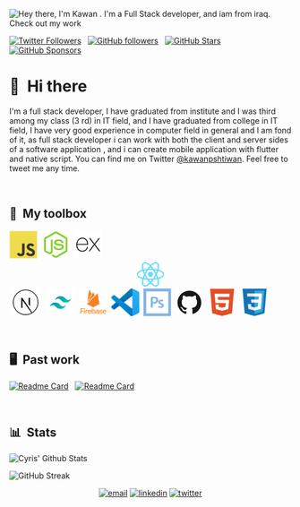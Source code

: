 ![Hey there, I'm Kawan . I'm a Full Stack developer, and iam from iraq. Check out my work](https://github.com/kawan97/kawan97/raw/master/header.gif)

[![Twitter Followers](https://img.shields.io/twitter/follow/kawanpshtiwan?color=0E7FC0&logo=twitter&style=for-the-badge&label=Twitter)](https://twitter.com/kawanpshtiwan) &nbsp; [![GitHub followers](https://img.shields.io/github/followers/kawan97?logo=GitHub&style=for-the-badge)](https://github.com/kawan97) &nbsp; [![GitHub Stars](https://img.shields.io/github/stars/kawan97?logo=github&style=for-the-badge)](https://github.com/kawan97) &nbsp; [![GitHub Sponsors](https://img.shields.io/github/sponsors/kawan97?color=BF4B8A&logo=githubsponsors&style=for-the-badge&label=Sponsor%20on%20Github)](https://github.com/sponsors/kawan97)

# 👋 &nbsp;Hi there

I'm a full stack developer, I have graduated from institute and I was third among my class (3
rd) in IT field, and I have graduated from  college in IT field, I have
 very good experience in computer field in general and I am fond of it, as full stack developer i can work with both the client and server sides of a software application , and i can create mobile application with flutter and native script. You can find me on Twitter [@kawanpshtiwan](https://twitter.com/kawanpshtiwan). Feel free to tweet me any time.

&nbsp;



## 🧰 &nbsp;My toolbox

<img  src="https://raw.githubusercontent.com/devicons/devicon/1119b9f84c0290e0f0b38982099a2bd027a48bf1/icons/javascript/javascript-original.svg" alt="JavaScript" width="50" height="50"/> &nbsp;<img  src="https://raw.githubusercontent.com/devicons/devicon/1119b9f84c0290e0f0b38982099a2bd027a48bf1/icons/nodejs/nodejs-plain.svg" alt="NodeJS" width="50" height="50"/> &nbsp;<img  src="https://github.com/kawan97/kawan97/raw/master/assets/ExpressJS.png" alt="ExpressJS"/> &nbsp; <img  src="https://raw.githubusercontent.com/devicons/devicon/1119b9f84c0290e0f0b38982099a2bd027a48bf1/icons/react/react-original.svg" alt="ReactJS" width="50" height="50" style="margin:0 auto; display:block;"/> &nbsp;<img  src="https://github.com/kawan97/kawan97/raw/master/assets/NextJS.png" alt="NextJS"/> &nbsp; <img  src="https://github.com/kawan97/kawan97/raw/master/assets/TailwindCSS.png" alt="TailwindCSS"/> &nbsp;<img src="https://raw.githubusercontent.com/devicons/devicon/1119b9f84c0290e0f0b38982099a2bd027a48bf1/icons/firebase/firebase-plain-wordmark.svg" alt="Firebase" width="50" height="50"/> &nbsp;<img  src="https://raw.githubusercontent.com/devicons/devicon/1119b9f84c0290e0f0b38982099a2bd027a48bf1/icons/vscode/vscode-original.svg" alt="VSCode" width="50" height="50"/> &nbsp;<img  src="https://raw.githubusercontent.com/devicons/devicon/1119b9f84c0290e0f0b38982099a2bd027a48bf1/icons/photoshop/photoshop-line.svg" alt="Photoshop" width="50" height="50"/> &nbsp;<img  src="https://github.com/kawan97/kawan97/raw/master/assets/Github.png" alt="Github"/> &nbsp;<img  src="https://raw.githubusercontent.com/devicons/devicon/1119b9f84c0290e0f0b38982099a2bd027a48bf1/icons/html5/html5-plain.svg" alt="HTML5" width="50" height="50"/> &nbsp;<img  src="https://raw.githubusercontent.com/devicons/devicon/1119b9f84c0290e0f0b38982099a2bd027a48bf1/icons/css3/css3-original.svg" alt="CSS3" width="50" height="50"/>

&nbsp;

## 🖥 &nbsp;Past work

[![Readme Card](https://github-readme-stats.vercel.app/api/pin/?username=kawan97&repo=Pwnagetty&bg_color=0d1116&title_color=ce09ec&text_color=a4aacb&icon_color=007ec6)](https://github.com/kawan97/Pwnagetty) &nbsp; [![Readme Card](https://github-readme-stats.vercel.app/api/pin/?username=kawan97&repo=love-lock-card&bg_color=0d1116&title_color=ce09ec&text_color=a4aacb&icon_color=007ec6)](https://github.com/kawan97/love-lock-card)

&nbsp;

## 📊 &nbsp;Stats

![Cyris' Github Stats](https://github-readme-stats.vercel.app/api?username=kawan97&hide=contribs,prs&show_icons=true&bg_color=0d1116&title_color=ce09ec&text_color=a4aacb&icon_color=007ec6)

![GitHub Streak](https://github-readme-streak-stats.herokuapp.com/?user=kawan97&theme=dark&count_private=true&bg_color=0d1116&title_color=ce09ec&text_color=a4aacb&icon_color=007ec6)


<p align="center">
  <a href="mailto:pshtiwankawan@gmail.com"><img src="https://img.icons8.com/color/32/000000/gmail.png" alt="email"/></a>
  <a href="https://www.linkedin.com/in/kawan97/"><img src="https://img.icons8.com/color/32/000000/linkedin.png" alt="linkedin"/></a>
  <a href="https://twitter.com/kawanpshtiwan"><img src="https://img.icons8.com/color/32/000000/twitter-squared.png" alt="twitter"/></a>
</p>